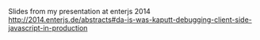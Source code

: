 Slides from my presentation at enterjs 2014
http://2014.enterjs.de/abstracts#da-is-was-kaputt-debugging-client-side-javascript-in-production

